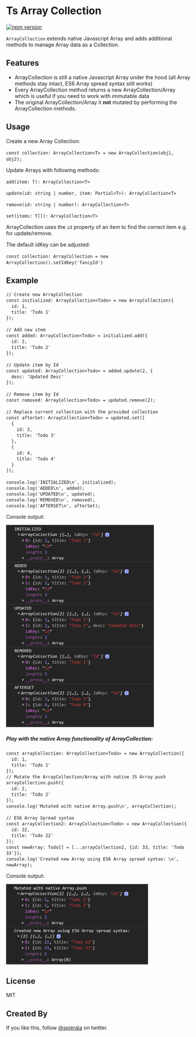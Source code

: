 # Ts Array Collection
[![npm version](https://badge.fury.io/js/ts-array-collection.svg)](https://www.npmjs.com/package/ts-array-collection)

`ArrayCollection` extends native Javascript Array and adds additional methods to manage Array data as a Collection.

## Features
- ArrayCollection is still a native Javascript Array under the hood (all Array methods stay intact, ES6 Array spread syntax still works)
- Every ArrayCollection method returns a new ArrayCollection/Array which is useful if you need to work with immutable data
- The original ArrayCollection/Array it **not** mutated by performing the ArrayCollection methods.

## Usage

Create a new Array Collection:

`const collection: ArrayCollection<T> = new ArrayCollection(obj1, obj2);`

Update Arrays with following methods:

`add(item: T): ArrayCollection<T>`

`update(id: string | number, item: Partial<T>): ArrayCollection<T>`

`remove(id: string | number): ArrayCollection<T>`

`set(items: T[]): ArrayCollection<T>`

ArrayCollection uses the `id` property of an item to find the correct item e.g. for update/remove.

The default idKey can be adjusted:

`const collection: ArrayCollection = new ArrayCollection().setIdKey('fancyId')`

## Example
```
// Create new ArrayCollection
const initialized: ArrayCollection<Todo> = new ArrayCollection({
  id: 1,
  title: 'Todo 1'
});

// Add new item
const added: ArrayCollection<Todo> = initialized.add({
  id: 2,
  title: 'Todo 2'
});

// Update item by Id
const updated: ArrayCollection<Todo> = added.update(2, {
  desc: 'Updated Desc'
});

// Remove item by Id
const removed: ArrayCollection<Todo> = updated.remove(2);

// Replace current collection with the provided collection
const afterSet: ArrayCollection<Todo> = updated.set([
  {
    id: 3,
    title: 'Todo 3'
  },
  {
    id: 4,
    title: 'Todo 4'
  }
]);

console.log('INITIALIZED\n', initialized);
console.log('ADDED\n', added);
console.log('UPDATED\n', updated);
console.log('REMOVED\n', removed);
console.log('AFTERSET\n', afterSet);
```
Console output:

![Example](.github/images/console.png)

##### Play with the native Array functionality of ArrayCollection:
```
const arrayCollection: ArrayCollection<Todo> = new ArrayCollection({
  id: 1,
  title: 'Todo 1'
});
// Mutate the ArrayCollection/Array with native JS Array.push
arrayCollection.push({
  id: 2,
  title: 'Todo 2'
});
console.log('Mutated with native Array.push\n', arrayCollection);

// ES6 Array Spread syntax
const arrayCollection2: ArrayCollection<Todo> = new ArrayCollection({
  id: 22,
  title: 'Todo 22'
});
const newArray: Todo[] = [...arrayCollection2, {id: 33, title: 'Todo 33'}];
console.log('Created new Array using ES6 Array spread syntax: \n', newArray);
```

Console output:

![Example](.github/images/play.png)

## License

MIT

## Created By

If you like this, follow [@spierala](https://twitter.com/spierala) on twitter.

